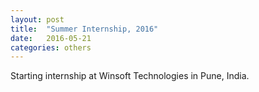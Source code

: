 ```yaml
---
layout: post
title:  "Summer Internship, 2016"
date:   2016-05-21
categories: others
---
```


Starting internship at Winsoft Technologies in Pune, India.